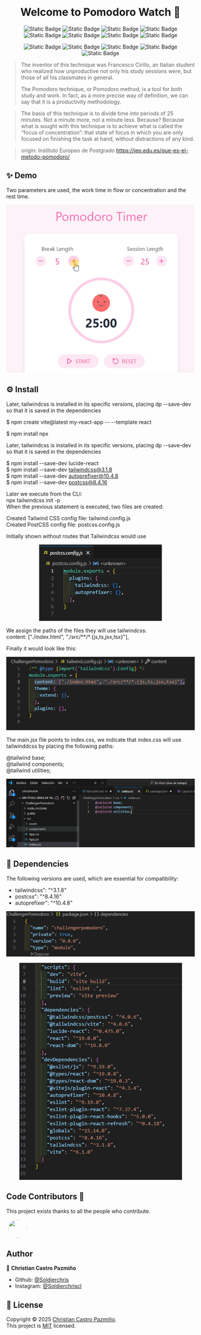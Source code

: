 <h1 align="center">Welcome to Pomodoro Watch 👋</h1>
<div align="center">

![Static Badge](https://img.shields.io/badge/10.9.0-f?label=npm)
![Static Badge](https://img.shields.io/badge/MIT-grey?label=licence&labelColor=yellow)
![Static Badge](https://img.shields.io/badge/GitHub-181717?style=flat&logo=github&logoColor=white)
![Static Badge](https://img.shields.io/badge/CSS3-1572B6?style=flat&logo=css3&logoColor=white)
![Static Badge](https://img.shields.io/badge/JavaScript-F7DF1E?style=flat&logo=javascript&logoColor=black)
![Static Badge](https://img.shields.io/badge/Node.js-339933?style=flat&logo=node.js&logoColor=white)
![Static Badge](https://img.shields.io/badge/HTML5-E34F26?style=flat&logo=html5&logoColor=white)
![Static Badge](https://img.shields.io/badge/React-61DAFB?style=flat&logo=react&logoColor=black)



![Static Badge](https://img.shields.io/badge/Markdown-ffffff?style=flat&logo=markdown&logoColor=black)
![Static Badge](https://img.shields.io/badge/Telegram-26A5E4?style=flat&logo=telegram&logoColor=white)
![Static Badge](https://img.shields.io/badge/Twitter-000000?style=flat&logo=x&logoColor=white)
![Static Badge](https://img.shields.io/badge/Instagram-E4405F?style=flat&logo=instagram&logoColor=white)
![Static Badge](https://img.shields.io/badge/LinkedIn-0A66C2?style=flat&logo=linkedin&logoColor=white)

</div>


> The inventor of this technique was Francesco Cirillo, an Italian student who realized how unproductive not only his study sessions were, but those of all his classmates in general.
>
> The Pomodoro technique, or Pomodoro method, is a tool for both study and work. In fact, as a more precise way of definition, we can say that it is a productivity methodology.

>The basis of this technique is to divide time into periods of 25 minutes. Not a minute more, not a minute less. Because? Because what is sought with this technique is to achieve what is called the “focus of concentration”: that state of focus in which you are only focused on finishing the task at hand, without distractions of any kind.


> origin: Instituto Europeo de Postgrado
> https://iep.edu.es/que-es-el-metodo-pomodoro/
> 



## ✨ Demo

Two parameters are used, the work time in flow or concentration and the rest time.

<div align="center">

![alt text](src/assets/pomodoro.gif)

</div>

## ⚙️ Install
Later, tailwindcss is installed in its specific versions, placing dp --save-dev so that it is saved in the dependencies  

$ npm create vite@latest my-react-app -- --template react  

$ npm install npx  


Later, tailwindcss is installed in its specific versions, placing dp --save-dev so that it is saved in the dependencies  



$ npm install --save-dev lucide-react  
$ npm install --save-dev tailwindcss@3.1.8  
$ npm install --save-dev autoprefixer@10.4.8  
$ npm install --save-dev postcss@8.4.16  


Later we execute from the CLI:  
npx tailwindcss init -p    
When the previous statement is executed, two files are created:  

Created Tailwind CSS config file: tailwind.config.js  
Created PostCSS config file: postcss.config.js  

Initially shown without routes that Tailwindcss would use  
<div align="center"> 

![alt text](src/assets/image-2.png)
</div>

We assign the paths of the files they will use tailwindcss:  
content: ["./index.html", "./src/**/*.{js,ts,jsx,tsx}"],  

Finally it would look like this:  

<div align="center">

![alt text](src/assets/image-3.png)
</div>

The main.jsx file points to index.css, we indicate that index.css will use tailwinddcss by placing the following paths:   

@tailwind base;  
@tailwind components;  
@tailwind utilities;  

<div align="center">

![alt text](src/assets/image-4.png)
</div>
  

## 🚀 Dependencies

The following versions are used, which are essential for compatibility:  

- tailwindcss": "^3.1.8"  
- postcss": "^8.4.16"  
- autoprefixer": "^10.4.8"  

<div align="center">

![alt text](src/assets/image-1.png)

![alt text](src/assets/image.png)

</div>


## Code Contributors  👑

This project exists thanks to all the people who contribute. 


<div align="left">
  <a href="https://github.com/Dereemii">
    <img src="https://avatars.githubusercontent.com/u/62083149?v=4" width="50" height="50" style="border-radius: 50%; margin: 5px; display: block; overflow: hidden;">
  </a>
</div>



## Author

👤 **Christian Castro Pazmiño**

- Github: [@Soldierchris](https://github.com/Soldierchris)
- Instagram: [@Soldierchriscl](https://www.instagram.com/soldierchriscl)


## 📝 License

Copyright © 2025 [Christian Castro Pazmiño](https://github.com/kefranabg).<br />
This project is [MIT](https://github.com/kefranabg/readme-md-generator/blob/master/LICENSE) licensed.

